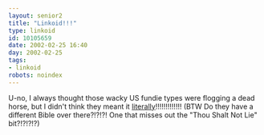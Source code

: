 ```yaml
---
layout: senior2
title: "Linkoid!!!"
type: linkoid
id: 10105659
date: 2002-02-25 16:40
day: 2002-02-25
tags:
- linkoid
robots: noindex
---
```

<p>U-no, I always thought those wacky US fundie types were flogging a dead horse, but I didn't think they meant it <a href="http://www.massequality.org/bh1_9.php" title="'Save Our Horses'?!??!?">literally</a>!!!!!!!!!!!!! (BTW Do they have a different Bible over there?!?!?! One that misses out the "Thou Shalt Not Lie" bit?!?!?!?)</p>
